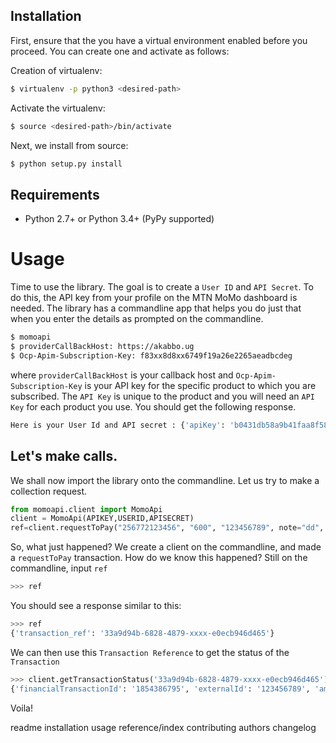 ## Installation

First, ensure that the you have a virtual environment enabled before you proceed. You can create one and activate as follows:

Creation of virtualenv:

```bash
$ virtualenv -p python3 <desired-path>
```

Activate the virtualenv:

```bash
$ source <desired-path>/bin/activate
```

Next, we install from source:

```bash
$ python setup.py install
```

## Requirements

* Python 2.7+ or Python 3.4+ (PyPy supported)


# Usage

Time to use the library. The goal is to create a `User ID` and `API Secret`. To do this, the API key from your profile on the MTN MoMo dashboard is needed. The library has a commandline app that helps you do just that when you enter the details as prompted on the commandline.

```bash
$ momoapi
$ providerCallBackHost: https://akabbo.ug
$ Ocp-Apim-Subscription-Key: f83xx8d8xx6749f19a26e2265aeadbcdeg
```

where `providerCallBackHost` is your callback host and `Ocp-Apim-Subscription-Key` is your API key for the specific product to which you are subscribed. The `API Key` is unique to the product and you will need an `API Key` for each product you use. You should get the following response.

```bash
Here is your User Id and API secret : {'apiKey': 'b0431db58a9b41faa8f5860230xxxxxx', 'UserId': '053c6dea-dd68-xxxx-xxxx-c830dac9f401'}

```

## Let's make calls.

We shall now import the library onto the commandline. Let us try to make a collection request.

```python
from momoapi.client import MomoApi
client = MomoApi(APIKEY,USERID,APISECRET)
ref=client.requestToPay("256772123456", "600", "123456789", note="dd", message="dd", currency="EUR", environment="sandbox")
```

So, what just happened? We create a client on the commandline, and made a `requestToPay` transaction. How do we know this happened? Still on the commandline, input `ref`

```python
>>> ref
```

You should see a response similar to this:

```python
>>> ref
{'transaction_ref': '33a9d94b-6828-4879-xxxx-e0ecb946d465'}
```
We can then use this `Transaction Reference` to get the status of the `Transaction`

```python
>>> client.getTransactionStatus('33a9d94b-6828-4879-xxxx-e0ecb946d465')
{'financialTransactionId': '1854386795', 'externalId': '123456789', 'amount': '600', 'currency': 'EUR', 'payer': {'partyIdType': 'MSISDN', 'partyId': '256794631873'}, 'payerMessage': 'dd', 'payeeNote': 'dd', 'status': 'SUCCESSFUL'}
```

Voila!



   readme
   installation
   usage
   reference/index
   contributing
   authors
   changelog
